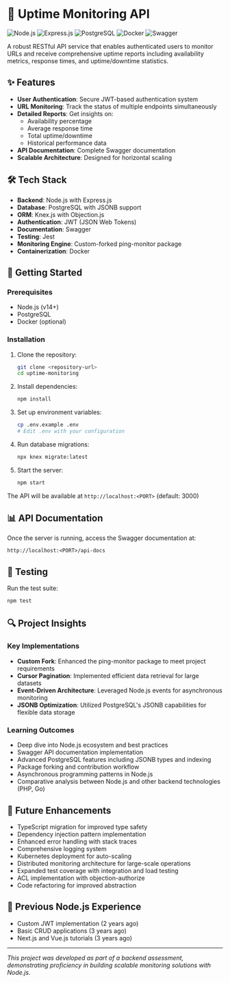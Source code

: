 # 🚀 Uptime Monitoring API

![Node.js](https://img.shields.io/badge/Node.js-339933?style=for-the-badge&logo=nodedotjs&logoColor=white)
![Express.js](https://img.shields.io/badge/Express.js-000000?style=for-the-badge&logo=express&logoColor=white)
![PostgreSQL](https://img.shields.io/badge/PostgreSQL-316192?style=for-the-badge&logo=postgresql&logoColor=white)
![Docker](https://img.shields.io/badge/Docker-2CA5E0?style=for-the-badge&logo=docker&logoColor=white)
![Swagger](https://img.shields.io/badge/Swagger-85EA2D?style=for-the-badge&logo=swagger&logoColor=black)

A robust RESTful API service that enables authenticated users to monitor URLs and receive comprehensive uptime reports including availability metrics, response times, and uptime/downtime statistics.

## ✨ Features

- **User Authentication**: Secure JWT-based authentication system
- **URL Monitoring**: Track the status of multiple endpoints simultaneously
- **Detailed Reports**: Get insights on:
  - Availability percentage
  - Average response time
  - Total uptime/downtime
  - Historical performance data
- **API Documentation**: Complete Swagger documentation
- **Scalable Architecture**: Designed for horizontal scaling

## 🛠️ Tech Stack

- **Backend**: Node.js with Express.js
- **Database**: PostgreSQL with JSONB support
- **ORM**: Knex.js with Objection.js
- **Authentication**: JWT (JSON Web Tokens)
- **Documentation**: Swagger
- **Testing**: Jest
- **Monitoring Engine**: Custom-forked ping-monitor package
- **Containerization**: Docker

## 🚦 Getting Started

### Prerequisites

- Node.js (v14+)
- PostgreSQL
- Docker (optional)

### Installation

1. Clone the repository:
   ```bash
   git clone <repository-url>
   cd uptime-monitoring
   ```

2. Install dependencies:
   ```bash
   npm install
   ```

3. Set up environment variables:
   ```bash
   cp .env.example .env
   # Edit .env with your configuration
   ```

4. Run database migrations:
   ```bash
   npx knex migrate:latest
   ```

5. Start the server:
   ```bash
   npm start
   ```

The API will be available at `http://localhost:<PORT>` (default: 3000)

## 📊 API Documentation

Once the server is running, access the Swagger documentation at:
```
http://localhost:<PORT>/api-docs
```

## 🧪 Testing

Run the test suite:
```bash
npm test
```

## 🔍 Project Insights

### Key Implementations

- **Custom Fork**: Enhanced the ping-monitor package to meet project requirements
- **Cursor Pagination**: Implemented efficient data retrieval for large datasets
- **Event-Driven Architecture**: Leveraged Node.js events for asynchronous monitoring
- **JSONB Optimization**: Utilized PostgreSQL's JSONB capabilities for flexible data storage

### Learning Outcomes

- Deep dive into Node.js ecosystem and best practices
- Swagger API documentation implementation
- Advanced PostgreSQL features including JSONB types and indexing
- Package forking and contribution workflow
- Asynchronous programming patterns in Node.js
- Comparative analysis between Node.js and other backend technologies (PHP, Go)

## 🔮 Future Enhancements

- TypeScript migration for improved type safety
- Dependency injection pattern implementation
- Enhanced error handling with stack traces
- Comprehensive logging system
- Kubernetes deployment for auto-scaling
- Distributed monitoring architecture for large-scale operations
- Expanded test coverage with integration and load testing
- ACL implementation with objection-authorize
- Code refactoring for improved abstraction

## 🧰 Previous Node.js Experience

- Custom JWT implementation (2 years ago)
- Basic CRUD applications (3 years ago)
- Next.js and Vue.js tutorials (3 years ago)

---

*This project was developed as part of a backend assessment, demonstrating proficiency in building scalable monitoring solutions with Node.js.*

